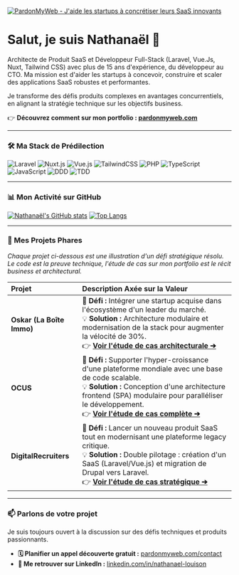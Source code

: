 <a href="https://pardonmyweb.com/" target="_blank"><img src="https://pardonmyweb.com/__og-image__/static/og.png" alt="PardonMyWeb - J'aide les startups à concrétiser leurs SaaS innovants" /></a>
                                                             
# Salut, je suis Nathanaël 👋

Architecte de Produit SaaS et Développeur Full-Stack (Laravel, Vue.Js, Nuxt, Tailwind CSS) avec plus de 15 ans d'expérience, du développeur au CTO. Ma mission est d'aider les startups à concevoir, construire et scaler des applications SaaS robustes et performantes.

Je transforme des défis produits complexes en avantages concurrentiels, en alignant la stratégie technique sur les objectifs business.

👉 **Découvrez comment sur mon portfolio : [pardonmyweb.com](https://pardonmyweb.com/)**

---

### 🛠️ Ma Stack de Prédilection

![Laravel](https://img.shields.io/badge/Laravel-%23FF2D20.svg?style=for-the-badge&logo=laravel&logoColor=white)
![Nuxt.js](https://img.shields.io/badge/Nuxt-%2300DC82.svg?style=for-the-badge&logo=nuxt.js&logoColor=white)
![Vue.js](https://img.shields.io/badge/Vue.js-%2335495E.svg?style=for-the-badge&logo=vue.js&logoColor=%234FC08D)
![TailwindCSS](https://img.shields.io/badge/Tailwind_CSS-%2338B2AC.svg?style=for-the-badge&logo=tailwind-css&logoColor=white)
![PHP](https://img.shields.io/badge/PHP-%23777BB4.svg?style=for-the-badge&logo=php&logoColor=white)
![TypeScript](https://img.shields.io/badge/TypeScript-%23007ACC.svg?style=for-the-badge&logo=typescript&logoColor=white)
![JavaScript](https://img.shields.io/badge/JavaScript-%23F7DF1E.svg?style=for-the-badge&logo=javascript&logoColor=black)
![DDD](https://img.shields.io/badge/DDD-Domain_Driven_Design-blue?style=for-the-badge)
![TDD](https://img.shields.io/badge/TDD-Test_Driven_Development-red?style=for-the-badge)

---

### 📊 Mon Activité sur GitHub

[![Nathanaël's GitHub stats](https://github-readme-stats-delta-rust-94.vercel.app/api?username=menthol&show_icons=true&theme=pardonmyweb&hide_border=true&count_private=true&hide=stars&show=reviews,prs_merged,prs_merged_percentage&hide_rank=true&locale=fr)](https://github.com/anuraghazra/github-readme-stats)
[![Top Langs](https://github-readme-stats-delta-rust-94.vercel.app/api/top-langs/?username=menthol&layout=compact&theme=pardonmyweb&hide_border=true&langs_count=6&locale=fr&count_private=true&&size_weight=0.4&count_weight=0.6)](https://github.com/anuraghazra/github-readme-stats)

---

### 🚀 Mes Projets Phares

*Chaque projet ci-dessous est une illustration d'un défi stratégique résolu. Le code est la preuve technique, l'étude de cas sur mon portfolio est le récit business et architectural.*

| Projet | Description Axée sur la Valeur |
| :--- | :--- |
| **Oskar (La Boîte Immo)** | 🎯 **Défi :** Intégrer une startup acquise dans l'écosystème d'un leader du marché. <br/> 💡 **Solution :** Architecture modulaire et modernisation de la stack pour augmenter la vélocité de 30%. <br/> 👉 **[Voir l'étude de cas architecturale ➔](https://pardonmyweb.com/projets/oskar)** |
| **OCUS** | 🎯 **Défi :** Supporter l'hyper-croissance d'une plateforme mondiale avec une base de code scalable. <br/> 💡 **Solution :** Conception d'une architecture frontend (SPA) modulaire pour paralléliser le développement. <br/> 👉 **[Voir l'étude de cas complète ➔](https://pardonmyweb.com/projets/ocus)** |
| **DigitalRecruiters** | 🎯 **Défi :** Lancer un nouveau produit SaaS tout en modernisant une plateforme legacy critique. <br/> 💡 **Solution :** Double pilotage : création d'un SaaS (Laravel/Vue.js) et migration de Drupal vers Laravel. <br/> 👉 **[Voir l'étude de cas stratégique ➔](https://pardonmyweb.com/projets/digital-recruiters)** |

---

### 📫 Parlons de votre projet

Je suis toujours ouvert à la discussion sur des défis techniques et produits passionnants.

- **🗓️ Planifier un appel découverte gratuit :** [pardonmyweb.com/contact](https://pardonmyweb.com/contact)
- **💼 Me retrouver sur LinkedIn :** [linkedin.com/in/nathanael-louison](https://www.linkedin.com/in/nathanael-louison/)
